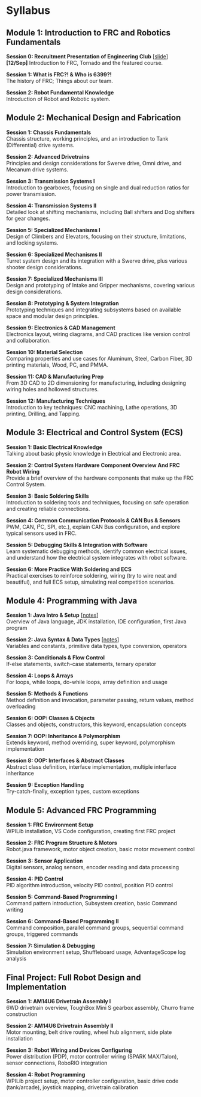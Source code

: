 # Syllabus

## Module 1: Introduction to FRC and Robotics Fundamentals

**Session 0: Recruitment Presentation of Engineering Club** \[[slide](assets/20250911%20JFLS%20Pre.pdf)\]  
**\[12/Sep\]** Introduction to FRC, Tornado and the featured course.

**Session 1: What is FRC?! & Who is 6399?!**  
The history of FRC; Things about our team.

**Session 2: Robot Fundamental Knowledge**  
Introduction of Robot and Robotic system.

## Module 2: Mechanical Design and Fabrication

**Session 1: Chassis Fundamentals**  
Chassis structure, working principles, and an introduction to Tank (Differential) drive systems.

**Session 2: Advanced Drivetrains**  
Principles and design considerations for Swerve drive, Omni drive, and Mecanum drive systems.

**Session 3: Transmission Systems I**  
Introduction to gearboxes, focusing on single and dual reduction ratios for power transmission.

**Session 4: Transmission Systems II**  
Detailed look at shifting mechanisms, including Ball shifters and Dog shifters for gear changes.

**Session 5: Specialized Mechanisms I**  
Design of Climbers and Elevators, focusing on their structure, limitations, and locking systems.

**Session 6: Specialized Mechanisms II**  
Turret system design and its integration with a Swerve drive, plus various shooter design considerations.

**Session 7: Specialized Mechanisms III**  
Design and prototyping of Intake and Gripper mechanisms, covering various design considerations.

**Session 8: Prototyping & System Integration**  
Prototyping techniques and integrating subsystems based on available space and modular design principles.

**Session 9: Electronics & CAD Management**  
Electronics layout, wiring diagrams, and CAD practices like version control and collaboration.

**Session 10: Material Selection**  
Comparing properties and use cases for Aluminum, Steel, Carbon Fiber, 3D printing materials, Wood, PC, and PMMA.

**Session 11: CAD & Manufacturing Prep**  
From 3D CAD to 2D dimensioning for manufacturing, including designing wiring holes and hollowed structures.

**Session 12: Manufacturing Techniques**  
Introduction to key techniques: CNC machining, Lathe operations, 3D printing, Drilling, and Tapping.

## Module 3: Electrical and Control System (ECS)

**Session 1: Basic Electrical Knowledge**  
Talking about basic physic knowledge in Electrical and Electronic area.

**Session 2: Control System Hardware Component Overview And FRC Robot Wiring**  
Provide a brief overview of the hardware components that make up the FRC Control System.

**Session 3: Basic Soldering Skills**  
Introduction to soldering tools and techniques, focusing on safe operation and creating reliable connections.

**Session 4: Common Communication Protocols & CAN Bus & Sensors**  
PWM, CAN, I²C, SPI, etc.), explain CAN Bus configuration, and explore typical sensors used in FRC.

**Session 5: Debugging Skills & Integration with Software**  
Learn systematic debugging methods, identify common electrical issues, and understand how the electrical system integrates with robot software.

**Session 6: More Practice With Soldering and ECS**  
Practical exercises to reinforce soldering, wiring (try to wire neat and beautiful), and full ECS setup, simulating real competition scenarios.

## Module 4: Programming with Java

**Session 1: Java Intro & Setup** \[[notes](java/1.md)\]  
Overview of Java language, JDK installation, IDE configuration, first Java program

**Session 2: Java Syntax & Data Types** \[[notes](java/2.md)\]  
Variables and constants, primitive data types, type conversion, operators

**Session 3: Conditionals & Flow Control**  
If-else statements, switch-case statements, ternary operator

**Session 4: Loops & Arrays**  
For loops, while loops, do-while loops, array definition and usage

**Session 5: Methods & Functions**  
Method definition and invocation, parameter passing, return values, method overloading

**Session 6: OOP: Classes & Objects**  
Classes and objects, constructors, this keyword, encapsulation concepts

**Session 7: OOP: Inheritance & Polymorphism**  
Extends keyword, method overriding, super keyword, polymorphism implementation

**Session 8: OOP: Interfaces & Abstract Classes**  
Abstract class definition, interface implementation, multiple interface inheritance

**Session 9: Exception Handling**  
Try-catch-finally, exception types, custom exceptions

## Module 5: Advanced FRC Programming

**Session 1: FRC Environment Setup**  
WPILib installation, VS Code configuration, creating first FRC project

**Session 2: FRC Program Structure & Motors**  
Robot.java framework, motor object creation, basic motor movement control

**Session 3: Sensor Application**  
Digital sensors, analog sensors, encoder reading and data processing

**Session 4: PID Control**  
PID algorithm introduction, velocity PID control, position PID control

**Session 5: Command-Based Programming I**  
Command pattern introduction, Subsystem creation, basic Command writing

**Session 6: Command-Based Programming II**  
Command composition, parallel command groups, sequential command groups, triggered commands

**Session 7: Simulation & Debugging**  
Simulation environment setup, Shuffleboard usage, AdvantageScope log analysis

## Final Project: Full Robot Design and Implementation

**Session 1: AM14U6 Drivetrain Assembly I**  
6WD drivetrain overview, ToughBox Mini S gearbox assembly, Churro frame construction

**Session 2: AM14U6 Drivetrain Assembly II**  
Motor mounting, belt drive routing, wheel hub alignment, side plate installation

**Session 3: Robot Wiring and Devices Configuring**  
Power distribution (PDP), motor controller wiring (SPARK MAX/Talon), sensor connections, RoboRIO integration

**Session 4: Robot Programming**  
WPILib project setup, motor controller configuration, basic drive code (tank/arcade), joystick mapping, drivetrain calibration
